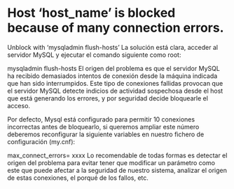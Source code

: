 <!-- TITLE: Host ‘host_name’ is blocked because of many connection errors -->
<!-- SUBTITLE: A quick summary of Hostnameisblockedbecauseofmanyconnectionerrors -->

# Host ‘host_name’ is blocked because of many connection errors.

Unblock with ‘mysqladmin flush-hosts’
La solución está clara, acceder al servidor MySQL y ejecutar el comando siguiente como root:

mysqladmin flush-hosts
El origen del problema es que el servidor MySQL ha recibido demasiados intentos de conexión desde la máquina indicada que han sido interrumpidos. Este tipo de conexiones fallidas provocan que el servidor MySQL detecte indicios de actividad sospechosa desde el host que está generando los errores, y por seguridad decide bloquearle el acceso.

Por defecto, Mysql está configurado para permitir 10 conexiones incorrectas antes de bloquearlo, si queremos ampliar este número deberemos reconfigurar la siguiente variables en nuestro fichero de configuración (my.cnf):

max_connect_errors= xxxx
Lo recomendable de todas formas es detectar el origen del problema para evitar tener que modificar un parámetro como este que puede afectar a la seguridad de nuestro sistema, analizar el origen de estas conexiones, el porqué de los fallos, etc.